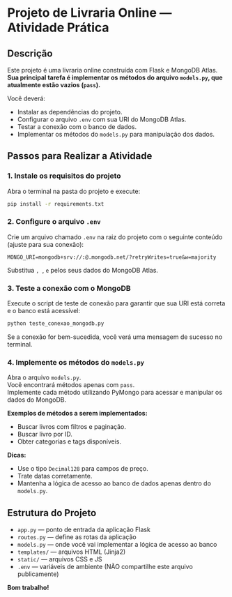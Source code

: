 # Projeto de Livraria Online — Atividade Prática

## Descrição

Este projeto é uma livraria online construída com Flask e MongoDB Atlas.  
**Sua principal tarefa é implementar os métodos do arquivo `models.py`, que atualmente estão vazios (`pass`).**

Você deverá:

- Instalar as dependências do projeto.
- Configurar o arquivo `.env` com sua URI do MongoDB Atlas.
- Testar a conexão com o banco de dados.
- Implementar os métodos do `models.py` para manipulação dos dados.

## Passos para Realizar a Atividade

### 1. Instale os requisitos do projeto

Abra o terminal na pasta do projeto e execute:

```bash
pip install -r requirements.txt
```

### 2. Configure o arquivo `.env`

Crie um arquivo chamado `.env` na raiz do projeto com o seguinte conteúdo (ajuste para sua conexão):

```
MONGO_URI=mongodb+srv://:@.mongodb.net/?retryWrites=true&w=majority
```

Substitua ``, ``, `` e `` pelos seus dados do MongoDB Atlas.

### 3. Teste a conexão com o MongoDB

Execute o script de teste de conexão para garantir que sua URI está correta e o banco está acessível:

```bash
python teste_conexao_mongodb.py
```

Se a conexão for bem-sucedida, você verá uma mensagem de sucesso no terminal.

### 4. Implemente os métodos do `models.py`

Abra o arquivo `models.py`.  
Você encontrará métodos apenas com `pass`.  
Implemente cada método utilizando PyMongo para acessar e manipular os dados do MongoDB.

**Exemplos de métodos a serem implementados:**

- Buscar livros com filtros e paginação.
- Buscar livro por ID.
- Obter categorias e tags disponíveis.

**Dicas:**
- Use o tipo `Decimal128` para campos de preço.
- Trate datas corretamente.
- Mantenha a lógica de acesso ao banco de dados apenas dentro do `models.py`.

## Estrutura do Projeto

- `app.py` — ponto de entrada da aplicação Flask
- `routes.py` — define as rotas da aplicação
- `models.py` — onde você vai implementar a lógica de acesso ao banco
- `templates/` — arquivos HTML (Jinja2)
- `static/` — arquivos CSS e JS
- `.env` — variáveis de ambiente (NÃO compartilhe este arquivo publicamente)

**Bom trabalho!**